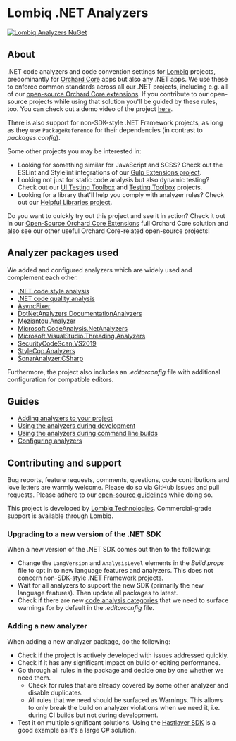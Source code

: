 # Lombiq .NET Analyzers

[![Lombiq.Analyzers NuGet](https://img.shields.io/nuget/v/Lombiq.Analyzers?label=Lombiq.Analyzers)](https://www.nuget.org/packages/Lombiq.Analyzers/)

## About

.NET code analyzers and code convention settings for [Lombiq](https://lombiq.com) projects, predominantly for [Orchard Core](https://orchardcore.net/) apps but also any .NET apps. We use these to enforce common standards across all our .NET projects, including e.g. all of our [open-source Orchard Core extensions](https://github.com/Lombiq/Open-Source-Orchard-Core-Extensions). If you contribute to our open-source projects while using that solution you'll be guided by these rules, too. You can check out a demo video of the project [here](https://www.youtube.com/watch?v=dtbGRi3Cezs).

There is also support for non-SDK-style .NET Framework projects, as long as they use `PackageReference` for their dependencies (in contrast to *packages.config*).

Some other projects you may be interested in:

- Looking for something similar for JavaScript and SCSS? Check out the ESLint and Stylelint integrations of our [Gulp Extensions project](https://github.com/Lombiq/Gulp-Extensions).
- Looking not just for static code analysis but also dynamic testing? Check out our [UI Testing Toolbox](https://github.com/Lombiq/UI-Testing-Toolbox) and [Testing Toolbox](https://github.com/Lombiq/Testing-Toolbox) projects.
- Looking for a library that'll help you comply with analyzer rules? Check out our [Helpful Libraries project](https://github.com/Lombiq/Helpful-Libraries).

Do you want to quickly try out this project and see it in action? Check it out in our [Open-Source Orchard Core Extensions](https://github.com/Lombiq/Open-Source-Orchard-Core-Extensions) full Orchard Core solution and also see our other useful Orchard Core-related open-source projects!

## Analyzer packages used

We added and configured analyzers which are widely used and complement each other.

- [.NET code style analysis](https://docs.microsoft.com/en-us/dotnet/fundamentals/code-analysis/overview#code-style-analysis)
- [.NET code quality analysis](https://docs.microsoft.com/en-us/dotnet/fundamentals/code-analysis/overview#code-quality-analysis)
- [AsyncFixer](https://www.nuget.org/packages/AsyncFixer)
- [DotNetAnalyzers.DocumentationAnalyzers](https://www.nuget.org/packages/DotNetAnalyzers.DocumentationAnalyzers/)
- [Meziantou.Analyzer](https://www.nuget.org/packages/Meziantou.Analyzer/)
- [Microsoft.CodeAnalysis.NetAnalyzers](https://www.nuget.org/packages/Microsoft.CodeAnalysis.NetAnalyzers)
- [Microsoft.VisualStudio.Threading.Analyzers](https://www.nuget.org/packages/microsoft.visualstudio.threading.analyzers)
- [SecurityCodeScan.VS2019](https://www.nuget.org/packages/SecurityCodeScan.VS2019/)
- [StyleCop.Analyzers](https://www.nuget.org/packages/StyleCop.Analyzers/)
- [SonarAnalyzer.CSharp](https://www.nuget.org/packages/SonarAnalyzer.CSharp/)

Furthermore, the project also includes an *.editorconfig* file with additional configuration for compatible editors.

## Guides

- [Adding analyzers to your project](Docs/AddingAnalyzers.md)
- [Using the analyzers during development](Docs/UsingAnalyzersDuringDevelopment.md)
- [Using the analyzers during command line builds](Docs/UsingAnalyzersDuringCommandLineBuilds.md)
- [Configuring analyzers](Docs/ConfiguringAnalyzers.md)

## Contributing and support

Bug reports, feature requests, comments, questions, code contributions and love letters are warmly welcome. Please do so via GitHub issues and pull requests. Please adhere to our [open-source guidelines](https://lombiq.com/open-source-guidelines) while doing so.

This project is developed by [Lombiq Technologies](https://lombiq.com/). Commercial-grade support is available through Lombiq.

### Upgrading to a new version of the .NET SDK

When a new version of the .NET SDK comes out then to the following:

- Change the `LangVersion` and `AnalysisLevel` elements in the *Build.props* file to opt in to new language features and analyzers. This does not concern non-SDK-style .NET Framework projects.
- Wait for all analyzers to support the new SDK (primarily the new language features). Then update all packages to latest.
- Check if there are new [code analysis categories](https://docs.microsoft.com/en-us/dotnet/fundamentals/code-analysis/categories) that we need to surface warnings for by default in the *.editorconfig* file.

### Adding a new analyzer

When adding a new analyzer package, do the following:

- Check if the project is actively developed with issues addressed quickly.
- Check if it has any significant impact on build or editing performance.
- Go through all rules in the package and decide one by one whether we need them.
  - Check for rules that are already covered by some other analyzer and disable duplicates.
  - All rules that we need should be surfaced as Warnings. This allows to only break the build on analyzer violations when we need it, i.e. during CI builds but not during development.
- Test it on multiple significant solutions. Using the [Hastlayer SDK](https://github.com/Lombiq/Hastlayer-SDK) is a good example as it's a large C# solution.
